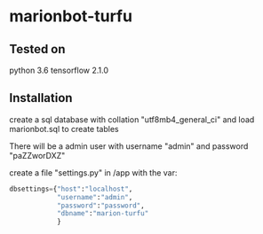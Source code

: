 # marionbot-turfu

## Tested on ##
python 3.6
tensorflow 2.1.0


## Installation ##
create a sql database with collation "utf8mb4_general_ci" and load marionbot.sql to create tables

There will be a admin user with username "admin" and password "paZZworDXZ"


create a file "settings.py" in /app with the var:
```python
dbsettings={"host":"localhost",
            "username":"admin",
            "password":"password",
            "dbname":"marion-turfu"
            }
```
